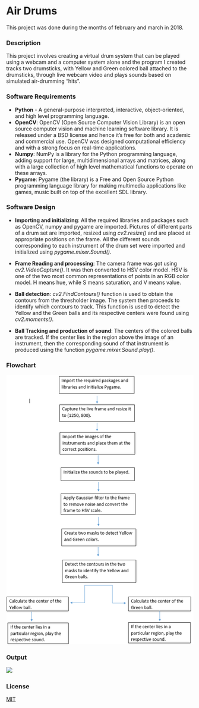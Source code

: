 # Air Drums
This project was done during the months of february and march in 2018.

### Description

This project involves creating a virtual drum system that can be played using a webcam and a computer system alone and the program I created tracks two drumsticks, with Yellow and Green colored ball attached to the drumsticks, through live webcam video and plays sounds based on simulated air-drumming “hits”.

### Software Requirements

  - **Python** - A general-purpose interpreted, interactive, object-oriented, and high level programming language.
  - **OpenCV**: OpenCV (Open Source Computer Vision Library) is an open source computer vision and machine learning software library. It is released under a BSD license and hence it’s free for both and academic and commercial use. OpenCV was designed computational efficiency and with a strong focus on real-time applications.
  - **Numpy**: NumPy is a library for the Python programming language, adding support for large, multidimensional arrays and matrices, along with a large collection of high level mathematical functions to operate on these arrays.
  - **Pygame**: Pygame (the library) is a Free and Open Source Python programming language library for making multimedia applications like games, music built on top of the excellent SDL library.

### Software Design

 - **Importing and initializing**:  All the required libraries and packages such as OpenCV, numpy and pygame are imported.
Pictures of different parts of a drum set are imported, resized using *cv2.resize()* and are placed at appropriate positions on the frame.
All the different sounds corresponding to each instrument of the drum set were imported and initialized using *pygame.mixer.Sound()*.

- **Frame Reading and processing**: The camera frame was got using *cv2.VideoCapture()*. It was then converted to HSV color model. 
HSV is one of the two most common representations of points in an RGB color model. 
H means hue, while S means saturation, and V means value.

- **Ball detection**: *cv2.FindContours()* function is used to obtain the contours from the thresholder image. The system then proceeds to identify which contours to track.
This function is used to detect the Yellow and the Green balls and its respective centers were found using *cv2.moments()*. 

- **Ball Tracking and production of sound**: The centers of the colored balls are tracked.
If the center lies in the region above the image of an instrument, then the corresponding sound of that instrument is produced using the function *pygame.mixer.Sound.play()*.

### Flowchart

![](Images/flowchart.png)

### Output

![](Images/live-drumset-frame)

### License
[MIT](https://choosealicense.com/licenses/mit/)